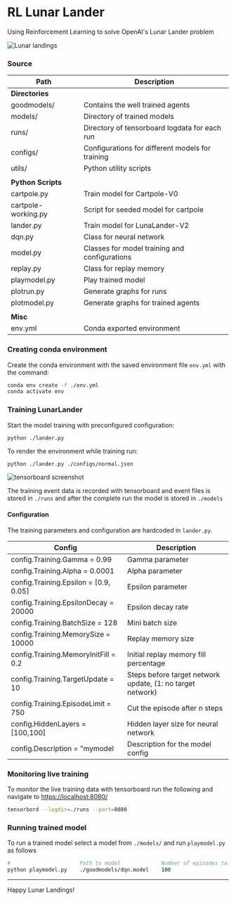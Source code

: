 # RL Lunar Lander

Using Reinforcement Learning to solve OpenAI's Lunar Lander problem

![Lunar landings](https://i.imgur.com/J0N6aQy.gif)

### Source


| Path                | Description                                      |
| ------------------- | ------------------------------------------------ |
| **Directories**                                                        |
| goodmodels/         | Contains the well trained agents                 |
| models/             | Directory of trained models                      |
| runs/               | Directory of tensorboard logdata for each run    |
| configs/            | Configurations for different models for training |
| utils/              | Python utility scripts                           |
|                                                                        |
| **Python Scripts**                                                     |
| cartpole.py         | Train model for Cartpole-V0                      |
| cartpole-working.py | Script for seeded model for cartpole             |
| lander.py           | Train model for LunaLander-V2                    |
| dqn.py              | Class for neural network                         |
| model.py            | Classes for model training and configurations    |
| replay.py           | Class for replay memory                          |
| playmodel.py        | Play trained model                               |
| plotrun.py          | Generate graphs for runs                         |
| plotmodel.py        | Generate graphs for trained agents               |
|                                                                        |
| **Misc**                                                               |
| env.yml             | Conda exported environment                       |


### Creating conda environment

Create the conda environment with the saved environment file `env.yml` with the command:

```bash
conda env create -f ./env.yml
conda activate env
```


### Training LunarLander

Start the model training with preconfigured configuration:
```
python ./lander.py
```

To render the environment while training run:
```bash
python ./lander.py ./configs/normal.json
```

![tensorboard screenshot](https://github.com/karanjitsingh/gatech/blob/master/CS%207642%20RL/Projects/Project%202/screenshots/tbscreenshot.PNG?raw=true)

The training event data is recorded with tensorboard and event files is stored in `./runs` and after the complete run the model is stored in `./models`


#### Configuration

The training parameters and configuration are hardcoded in `lander.py`.

| Config                                | Description                                                |
| ------------------------------------- | ---------------------------------------------------------- |
| config.Training.Gamma = 0.99          | Gamma parameter                                            |
| config.Training.Alpha = 0.0001        | Alpha parameter                                            |
| config.Training.Epsilon = [0.9, 0.05] | Epsilon parameter                                          |
| config.Training.EpsilonDecay = 20000  | Epsilon decay rate                                         |
| config.Training.BatchSize = 128       | Mini batch size                                            |
| config.Training.MemorySize = 10000    | Replay memory size                                         |
| config.Training.MemoryInitFill = 0.2  | Initial replay memory fill percentage                      |
| config.Training.TargetUpdate = 10     | Steps before target network update, (1: no target network) |
| config.Training.EpisodeLimit = 750    | Cut the episode after n steps                              |
| config.HiddenLayers = [100,100]       | Hidden layer size for neural network                       |
| config.Description = "mymodel         | Description for the model config                           |


### Monitoring live training

To monitor the live training data with tensorboard run the following and navigate to [https://localhost:8080/](https://localhost:8080/)

```bash
tensorbord --logdir=./runs --port=8080
```


### Running trained model

To run a trained model select a model from `./models/` and run `playmodel.py` as follows

```bash
#                      Path to model             Number of episodes to run
python playmodel.py    ./goodmodels/dqn.model    100
```

-----
Happy Lunar Landings!
